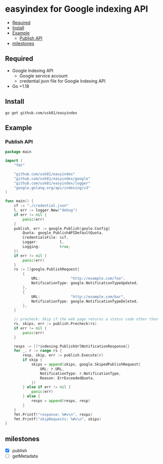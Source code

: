 # easyindex for Google indexing API <!-- omit in toc -->

- [Required](#required)
- [Install](#install)
- [Example](#example)
  - [Publish API](#publish-api)
- [milestones](#milestones)

## Required

- Google Indexing API
  - Google service account
  - credential json file for Google Indexing API
- Go +1.18

## Install

```
go get github.com/usk81/easyindex
```

## Example

### Publish API

```go
package main

import (
    "fmt"

	"github.com/usk81/easyindex"
    "github.com/usk81/easyindex/google"
    "github.com/usk81/easyindex/logger"
	"google.golang.org/api/indexing/v3"
)

func main() {
    cf := "./credential.json"
    l, err := logger.New("debug")
    if err != nil {
        panic(err)
    }
    publish, err := google.Publish(goole.Config{
		Quota: google.PublishAPIDefaultQuota,
        CredentialsFile: &cf,
        Logger:          l,
        Logging:         true,
    })
    if err != nil {
        panic(err)
    }
    rs := []google.PublishRequest{
        {
            URL:              "http://example.com/foo",
            NotificationType: google.NotificationTypeUpdated,
        },
        {
            URL:              "http://example.com/bar",
            NotificationType: google.NotificationTypeDeleted,
        },
    }

    // precheck: Skip if the web page returns a status code other than 2xx.
	rs, skips, err := publish.Precheck(rs)
	if err != nil {
		panic(err)
	}

	resps := []*indexing.PublishUrlNotificationResponse{}
	for _, r := range rs {
		resp, skip, err := publish.Execute(r)
		if skip {
			skips = append(skips, google.SkipedPublishRequest{
				URL: r.URL,
				NotificationType: r.NotificationType,
				Reason: ErrExceededQuota,
			})
		} else if err != nil {
			panic(err)
		} else {
			resps = append(resps, resp)
		}
	}
    fmt.Printf("response: %#v\n", resps)
    fmt.Printf("skipRequests: %#v\n", skips)
}
```

## milestones

- [x] publish
- [ ] getMetadata
